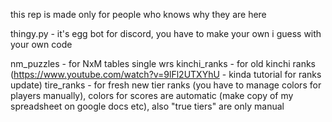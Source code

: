 this rep is made only for people who knows why they are here

thingy.py - it's egg bot for discord, you have to make your own i guess with your own code

nm_puzzles - for NxM tables single wrs 
kinchi_ranks - for old kinchi ranks (https://www.youtube.com/watch?v=9lFl2UTXYhU - kinda tutorial for ranks update)
tire_ranks - for fresh new tier ranks (you have to manage colors for players manually), colors for scores are automatic (make copy of my spreadsheet on google docs etc), also "true tiers" are only manual
